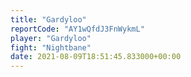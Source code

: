 ```yaml
---
title: "Gardyloo"
reportCode: "AY1wQfdJ3FnWykmL"
player: "Gardyloo"
fight: "Nightbane"
date: 2021-08-09T18:51:45.833000+00:00
---
```

